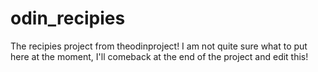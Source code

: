 # odin_recipies
The recipies project from theodinproject!
I am not quite sure what to put here at the moment, I'll comeback at the end of the project and edit this!
